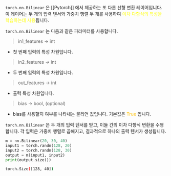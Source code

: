 `torch.nn.Bilinear` 은 [[Pytorch]] 에서 제공하는 또 다른 선형 변환 레이어입니다. 이 레이어는 두 개의 입력 텐서와 가중치 행렬 두 개를 사용하여 <font color="#ffff00">이차 다항식의 특성을 학습하는데 사용</font>됩니다.

`torch.nn.Bilinear` 는 다음과 같은 파라미터를 사용합니다.

> in1_features -> int
- 첫 번째 입력의 특성 차원입니다.

> in2_features -> int
- 두 번째 입력의 특성 차원입니다.

> out_features -> int
- 출력 특성 차원입니다.

> bias -> bool, (optional)
- bias를 사용할지 여부를 나타내는 불리언 값입니다. 기본값은 <font color="#ffc000">True</font> 입니다.

`torch.nn.Bilinear` 은 두 개의 입력 텐서를 받고, 이들 간의 이차 다항식 변환을 수행합니다. 각 입력은 가중치 행렬로 곱해지고, 결과적으로 하나의 출력 텐서가 생성됩니다.

```python
m = nn.Bilinear(20, 30, 40)
input1 = torch.randn(128, 20)
input2 = torch.randn(128, 30)
output = m(input1, input2)
print(output.size())
```
```bash
torch.Size([128, 40])
```

